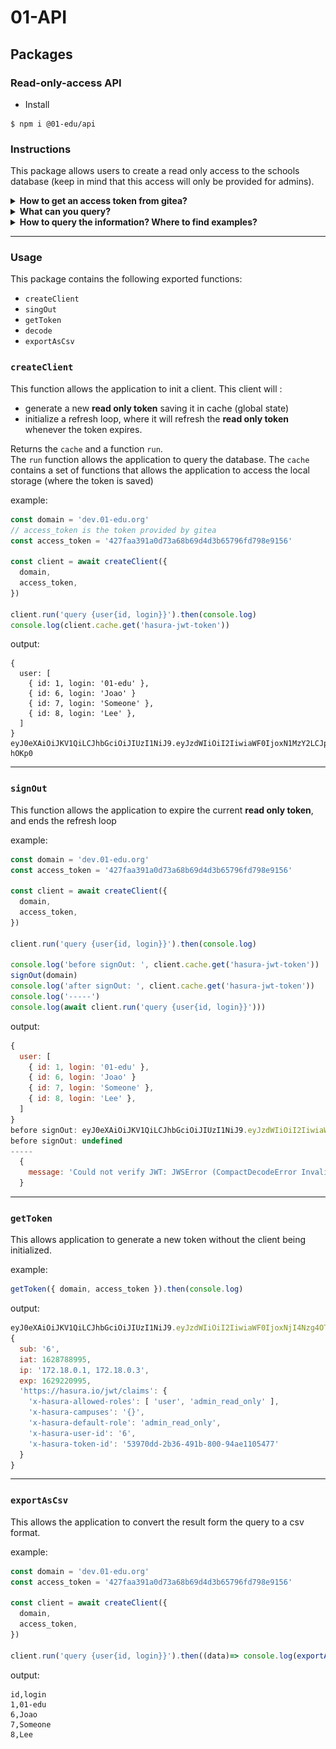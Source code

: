 # 01-API

## Packages

### Read-only-access API

- Install

```console
$ npm i @01-edu/api
```

### Instructions

This package allows users to create a read only access to the schools database (keep in mind that this access will only be provided for admins).

<details>
<summary><b>How to get an access token from gitea?</b></summary>

To get an access token from gitea, you must go to **user/settings/application** then **Generate New Token** (https://DOMAIN/user/settings/applications).

1. Go user settings on gitea.

![instructions](./img/setting.png 'Instructions')

2. Then in application you can create the token by inserting a name for this token then it will be generated.

![instructions](./img/access_token.png 'Instructions')

Or you can use `curl` and send a request to gitea:

```sh
$ curl -X 'POST' 'https://someone:123456@git.dev.01-edu.org/api/v1/users/someone/tokens' -H 'accept: application/json' -H 'Content-Type: application/json' -d '{"name": "access_token"}'
```

output

```sh
{"id":4,"name":"access_token","sha1":"592cfb612d027eeb45359d837a93b4e22b5e1","token_last_eight":"e22bb5e1"}
```

</details>

<details>
<summary><b>What can you query?</b></summary>
Querying information is depended on the users role. You can see all possible tables that this role can query <a>https://public.01-edu.org/docs/db/db-authorization</a>
</details>

<details>
<summary><b>How to query the information? Where to find examples?</b></summary>
You can take a look into the documentation <a>https://public.01-edu.org/docs/db/graphql</a>.
</details>

---

### **Usage**

This package contains the following exported functions:

- `createClient`
- `singOut`
- `getToken`
- `decode`
- `exportAsCsv`

### `createClient`

This function allows the application to init a client. This client will :

- generate a new **read only token** saving it in cache (global state)
- initialize a refresh loop, where it will refresh the **read only token** whenever the token expires.

Returns the `cache` and a function `run`.\
The `run` function allows the application to query the database. The `cache` contains a set of functions that allows the application to access the local storage (where the token is saved)

example:

```js
const domain = 'dev.01-edu.org'
// access_token is the token provided by gitea
const access_token = '427faa391a0d73a68b69d4d3b65796fd798e9156'

const client = await createClient({
  domain,
  access_token,
})

client.run('query {user{id, login}}').then(console.log)
console.log(client.cache.get('hasura-jwt-token'))
```

output:

```console
{
  user: [
    { id: 1, login: '01-edu' },
    { id: 6, login: 'Joao' }
    { id: 7, login: 'Someone' },
    { id: 8, login: 'Lee' },
  ]
}
eyJ0eXAiOiJKV1QiLCJhbGciOiJIUzI1NiJ9.eyJzdWIiOiI2IiwiaWF0IjoxN1MzY2LCJpcCI6IjE3Mi4xOC4wLjEsIDE3Mi4xOC4wLjMiLCJleHAiOjE2MjkpbXMiOnsieC1oYXN1cmEtYWxsb3dlZC1yb2xlcyI6WyJ1c2VyIiwiYWRtaW5fcmVhZF9vbmx5Il0sI1kWx0LXJvbGUiOiJhZG1pbl9yZWFkX29ubHkiLCJ4LWhhc3VyYS11c2VyLWlkIjoiNiIsIngtaGFzdXJhLXRva2VuLWlkIjoiZjgzZmM2YTItZWFhNC00NDVmLTgyNmYtYTg1NTgzZjA1NWY3In19.HObIGivW31TOqFNlzu6VY7ACuTC5x0numm6-hOKp0
```

---

### `signOut`

This function allows the application to expire the current **read only token**, and ends the refresh loop

example:

```js
const domain = 'dev.01-edu.org'
const access_token = '427faa391a0d73a68b69d4d3b65796fd798e9156'

const client = await createClient({
  domain,
  access_token,
})

client.run('query {user{id, login}}').then(console.log)

console.log('before signOut: ', client.cache.get('hasura-jwt-token'))
signOut(domain)
console.log('after signOut: ', client.cache.get('hasura-jwt-token'))
console.log('-----')
console.log(await client.run('query {user{id, login}}')))

```

output:

```js
{
  user: [
    { id: 1, login: '01-edu' },
    { id: 6, login: 'Joao' }
    { id: 7, login: 'Someone' },
    { id: 8, login: 'Lee' },
  ]
}
before signOut: eyJ0eXAiOiJKV1QiLCJhbGciOiJIUzI1NiJ9.eyJzdWIiOiI2IiwiaWF0IjoxN1MzY2LCJpcCI6IjE3Mi4xOC4wLjEsIDE3Mi4xOC4wLjMiLCJleHAiOjE2MjkpbXMiOnsieC1oYXN1cmEtYWxsb3dlZC1yb2xlcyI6WyJ1c2VyIiwiYWRtaW5fcmVhZF9vbmx5Il0sI1kWx0LXJvbGUiOiJhZG1pbl9yZWFkX29ubHkiLCJ4LWhhc3VyYS11c2VyLWlkIjoiNiIsIngtaGFzdXJhLXRva2VuLWlkIjoiZjgzZmM2YTItZWFhNC00NDVmLTgyNmYtYTg1NTgzZjA1NWY3In19.HObIGivW31TOqFNlzu6VY7ACuTC5x0numm6-hOKp0
before signOut: undefined
-----
  {
    message: 'Could not verify JWT: JWSError (CompactDecodeError Invalid number of parts: Expected 3 parts; got 1)'
  }
```

---

### `getToken`

This allows application to generate a new token without the client being initialized.

example:

```js
getToken({ domain, access_token }).then(console.log)
```

output:

```js
eyJ0eXAiOiJKV1QiLCJhbGciOiJIUzI1NiJ9.eyJzdWIiOiI2IiwiaWF0IjoxNjI4Nzg4OTk1LCJpcCI6IjE3Mi4xOC4wLjEsIDE3Mi4xOC4wLjMiLCJleHAiOjE2MjkyMjA5OTUsImh0dOi8vaGFzdXJhLmlvL2p3dC9jbGFpbXMiOnsieC1oYXN1cmEtYWxsb3dlZC1yb2xlcyI6WyJ1c2VyIiwiYyZWFkX29ubHkiLCJ4LWhhc3VyYS11c2VyLWlkIjoiNiIsIngtaGFzdXJhLXRva2VuLWlkIjoiNTM5NzBkZGItMmIzNi00OTFiLTgwMDMtOTRhZTExMDU0N2U3In19.p6HtlfClZUbLwgbwx8JJs_eSPzGOMEvC0uDDsXtA
{
  sub: '6',
  iat: 1628788995,
  ip: '172.18.0.1, 172.18.0.3',
  exp: 1629220995,
  'https://hasura.io/jwt/claims': {
    'x-hasura-allowed-roles': [ 'user', 'admin_read_only' ],
    'x-hasura-campuses': '{}',
    'x-hasura-default-role': 'admin_read_only',
    'x-hasura-user-id': '6',
    'x-hasura-token-id': '53970dd-2b36-491b-800-94ae1105477'
  }
}
```

---

### `exportAsCsv`

This allows the application to convert the result form the query to a csv format.

example:

```js
const domain = 'dev.01-edu.org'
const access_token = '427faa391a0d73a68b69d4d3b65796fd798e9156'

const client = await createClient({
  domain,
  access_token,
})

client.run('query {user{id, login}}').then((data)=> console.log(exportAsCsv(data)))
```

output:

```console
id,login
1,01-edu
6,Joao
7,Someone
8,Lee
```
